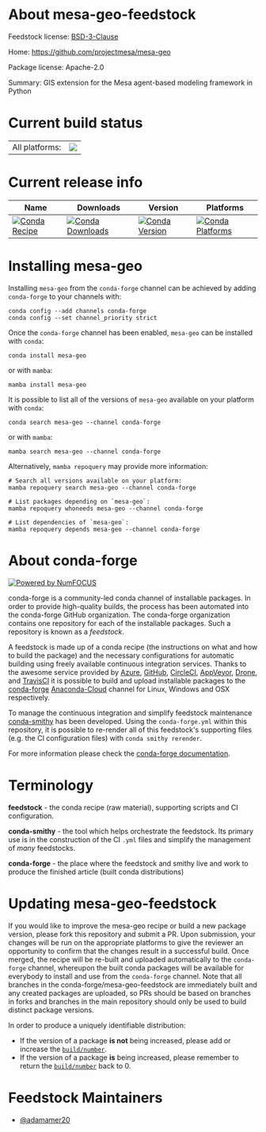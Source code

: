 About mesa-geo-feedstock
========================

Feedstock license: [BSD-3-Clause](https://github.com/conda-forge/mesa-geo-feedstock/blob/main/LICENSE.txt)

Home: https://github.com/projectmesa/mesa-geo

Package license: Apache-2.0

Summary: GIS extension for the Mesa agent-based modeling framework in Python

Current build status
====================


<table><tr><td>All platforms:</td>
    <td>
      <a href="https://dev.azure.com/conda-forge/feedstock-builds/_build/latest?definitionId=20330&branchName=main">
        <img src="https://dev.azure.com/conda-forge/feedstock-builds/_apis/build/status/mesa-geo-feedstock?branchName=main">
      </a>
    </td>
  </tr>
</table>

Current release info
====================

| Name | Downloads | Version | Platforms |
| --- | --- | --- | --- |
| [![Conda Recipe](https://img.shields.io/badge/recipe-mesa--geo-green.svg)](https://anaconda.org/conda-forge/mesa-geo) | [![Conda Downloads](https://img.shields.io/conda/dn/conda-forge/mesa-geo.svg)](https://anaconda.org/conda-forge/mesa-geo) | [![Conda Version](https://img.shields.io/conda/vn/conda-forge/mesa-geo.svg)](https://anaconda.org/conda-forge/mesa-geo) | [![Conda Platforms](https://img.shields.io/conda/pn/conda-forge/mesa-geo.svg)](https://anaconda.org/conda-forge/mesa-geo) |

Installing mesa-geo
===================

Installing `mesa-geo` from the `conda-forge` channel can be achieved by adding `conda-forge` to your channels with:

```
conda config --add channels conda-forge
conda config --set channel_priority strict
```

Once the `conda-forge` channel has been enabled, `mesa-geo` can be installed with `conda`:

```
conda install mesa-geo
```

or with `mamba`:

```
mamba install mesa-geo
```

It is possible to list all of the versions of `mesa-geo` available on your platform with `conda`:

```
conda search mesa-geo --channel conda-forge
```

or with `mamba`:

```
mamba search mesa-geo --channel conda-forge
```

Alternatively, `mamba repoquery` may provide more information:

```
# Search all versions available on your platform:
mamba repoquery search mesa-geo --channel conda-forge

# List packages depending on `mesa-geo`:
mamba repoquery whoneeds mesa-geo --channel conda-forge

# List dependencies of `mesa-geo`:
mamba repoquery depends mesa-geo --channel conda-forge
```


About conda-forge
=================

[![Powered by
NumFOCUS](https://img.shields.io/badge/powered%20by-NumFOCUS-orange.svg?style=flat&colorA=E1523D&colorB=007D8A)](https://numfocus.org)

conda-forge is a community-led conda channel of installable packages.
In order to provide high-quality builds, the process has been automated into the
conda-forge GitHub organization. The conda-forge organization contains one repository
for each of the installable packages. Such a repository is known as a *feedstock*.

A feedstock is made up of a conda recipe (the instructions on what and how to build
the package) and the necessary configurations for automatic building using freely
available continuous integration services. Thanks to the awesome service provided by
[Azure](https://azure.microsoft.com/en-us/services/devops/), [GitHub](https://github.com/),
[CircleCI](https://circleci.com/), [AppVeyor](https://www.appveyor.com/),
[Drone](https://cloud.drone.io/welcome), and [TravisCI](https://travis-ci.com/)
it is possible to build and upload installable packages to the
[conda-forge](https://anaconda.org/conda-forge) [Anaconda-Cloud](https://anaconda.org/)
channel for Linux, Windows and OSX respectively.

To manage the continuous integration and simplify feedstock maintenance
[conda-smithy](https://github.com/conda-forge/conda-smithy) has been developed.
Using the ``conda-forge.yml`` within this repository, it is possible to re-render all of
this feedstock's supporting files (e.g. the CI configuration files) with ``conda smithy rerender``.

For more information please check the [conda-forge documentation](https://conda-forge.org/docs/).

Terminology
===========

**feedstock** - the conda recipe (raw material), supporting scripts and CI configuration.

**conda-smithy** - the tool which helps orchestrate the feedstock.
                   Its primary use is in the construction of the CI ``.yml`` files
                   and simplify the management of *many* feedstocks.

**conda-forge** - the place where the feedstock and smithy live and work to
                  produce the finished article (built conda distributions)


Updating mesa-geo-feedstock
===========================

If you would like to improve the mesa-geo recipe or build a new
package version, please fork this repository and submit a PR. Upon submission,
your changes will be run on the appropriate platforms to give the reviewer an
opportunity to confirm that the changes result in a successful build. Once
merged, the recipe will be re-built and uploaded automatically to the
`conda-forge` channel, whereupon the built conda packages will be available for
everybody to install and use from the `conda-forge` channel.
Note that all branches in the conda-forge/mesa-geo-feedstock are
immediately built and any created packages are uploaded, so PRs should be based
on branches in forks and branches in the main repository should only be used to
build distinct package versions.

In order to produce a uniquely identifiable distribution:
 * If the version of a package **is not** being increased, please add or increase
   the [``build/number``](https://docs.conda.io/projects/conda-build/en/latest/resources/define-metadata.html#build-number-and-string).
 * If the version of a package **is** being increased, please remember to return
   the [``build/number``](https://docs.conda.io/projects/conda-build/en/latest/resources/define-metadata.html#build-number-and-string)
   back to 0.

Feedstock Maintainers
=====================

* [@adamamer20](https://github.com/adamamer20/)

